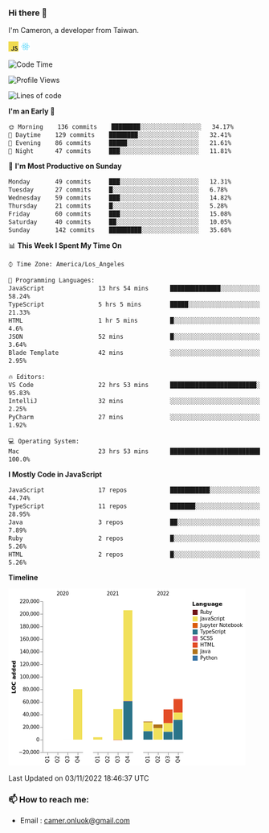 ### Hi there 👋

I'm Cameron, a developer from Taiwan.


<code><img height="20" src="https://raw.githubusercontent.com/github/explore/80688e429a7d4ef2fca1e82350fe8e3517d3494d/topics/javascript/javascript.png"></code>
<code><img height="20" src="https://raw.githubusercontent.com/github/explore/80688e429a7d4ef2fca1e82350fe8e3517d3494d/topics/react/react.png"></code>



<!--START_SECTION:waka-->
![Code Time](http://img.shields.io/badge/Code%20Time-586%20hrs%2042%20mins-blue)

![Profile Views](http://img.shields.io/badge/Profile%20Views-31-blue)

![Lines of code](https://img.shields.io/badge/From%20Hello%20World%20I%27ve%20Written-504%20Thousand%20lines%20of%20code-blue)

**I'm an Early 🐤** 

```text
🌞 Morning    136 commits    ████████░░░░░░░░░░░░░░░░░   34.17% 
🌆 Daytime    129 commits    ████████░░░░░░░░░░░░░░░░░   32.41% 
🌃 Evening    86 commits     █████░░░░░░░░░░░░░░░░░░░░   21.61% 
🌙 Night      47 commits     ███░░░░░░░░░░░░░░░░░░░░░░   11.81%

```
📅 **I'm Most Productive on Sunday** 

```text
Monday       49 commits     ███░░░░░░░░░░░░░░░░░░░░░░   12.31% 
Tuesday      27 commits     █░░░░░░░░░░░░░░░░░░░░░░░░   6.78% 
Wednesday    59 commits     ███░░░░░░░░░░░░░░░░░░░░░░   14.82% 
Thursday     21 commits     █░░░░░░░░░░░░░░░░░░░░░░░░   5.28% 
Friday       60 commits     ███░░░░░░░░░░░░░░░░░░░░░░   15.08% 
Saturday     40 commits     ██░░░░░░░░░░░░░░░░░░░░░░░   10.05% 
Sunday       142 commits    █████████░░░░░░░░░░░░░░░░   35.68%

```


📊 **This Week I Spent My Time On** 

```text
⌚︎ Time Zone: America/Los_Angeles

💬 Programming Languages: 
JavaScript               13 hrs 54 mins      ██████████████░░░░░░░░░░░   58.24% 
TypeScript               5 hrs 5 mins        █████░░░░░░░░░░░░░░░░░░░░   21.33% 
HTML                     1 hr 5 mins         █░░░░░░░░░░░░░░░░░░░░░░░░   4.6% 
JSON                     52 mins             █░░░░░░░░░░░░░░░░░░░░░░░░   3.64% 
Blade Template           42 mins             ░░░░░░░░░░░░░░░░░░░░░░░░░   2.95%

🔥 Editors: 
VS Code                  22 hrs 53 mins      ████████████████████████░   95.83% 
IntelliJ                 32 mins             ░░░░░░░░░░░░░░░░░░░░░░░░░   2.25% 
PyCharm                  27 mins             ░░░░░░░░░░░░░░░░░░░░░░░░░   1.92%

💻 Operating System: 
Mac                      23 hrs 53 mins      █████████████████████████   100.0%

```

**I Mostly Code in JavaScript** 

```text
JavaScript               17 repos            ███████████░░░░░░░░░░░░░░   44.74% 
TypeScript               11 repos            ███████░░░░░░░░░░░░░░░░░░   28.95% 
Java                     3 repos             ██░░░░░░░░░░░░░░░░░░░░░░░   7.89% 
Ruby                     2 repos             █░░░░░░░░░░░░░░░░░░░░░░░░   5.26% 
HTML                     2 repos             █░░░░░░░░░░░░░░░░░░░░░░░░   5.26%

```


**Timeline**

![Chart not found](https://raw.githubusercontent.com/camer0nluo/camer0nluo/main/charts/bar_graph.png) 


 Last Updated on 03/11/2022 18:46:37 UTC
<!--END_SECTION:waka-->

### 📫 How to reach me:
- Email : camer.onluok@gmail.com
